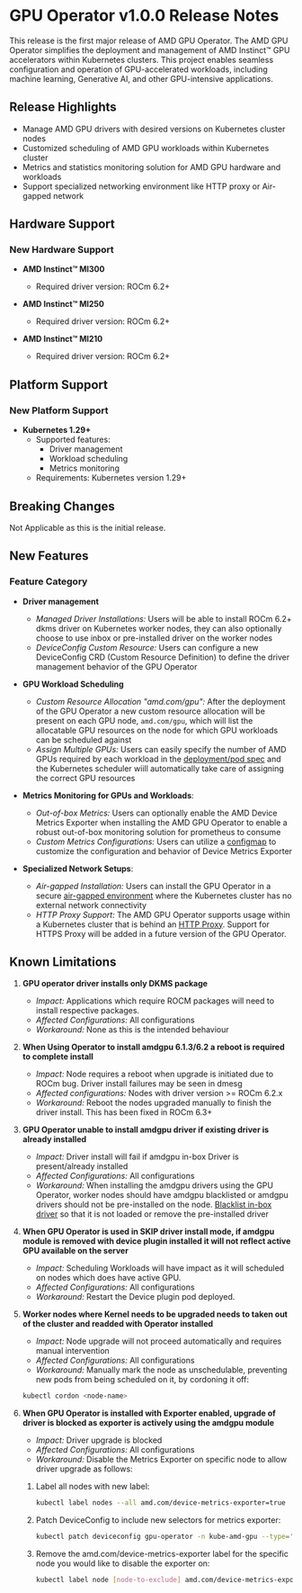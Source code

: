 # GPU Operator v1.0.0 Release Notes

This release is the first major release of AMD GPU Operator. The AMD GPU Operator simplifies the deployment and management of AMD Instinct™ GPU accelerators within Kubernetes clusters. This project enables seamless configuration and operation of GPU-accelerated workloads, including machine learning, Generative AI, and other GPU-intensive applications.

## Release Highlights

- Manage AMD GPU drivers with desired versions on Kubernetes cluster nodes
- Customized scheduling of AMD GPU workloads within Kubernetes cluster
- Metrics and statistics monitoring solution for AMD GPU hardware and workloads
- Support specialized networking environment like HTTP proxy or Air-gapped network

## Hardware Support

### New Hardware Support

- **AMD Instinct™ MI300**
  - Required driver version: ROCm 6.2+

- **AMD Instinct™ MI250**
  - Required driver version: ROCm 6.2+

- **AMD Instinct™ MI210**
  - Required driver version: ROCm 6.2+

## Platform Support

### New Platform Support

- **Kubernetes 1.29+**
  - Supported features:
    - Driver management
    - Workload scheduling
    - Metrics monitoring
  - Requirements: Kubernetes version 1.29+

## Breaking Changes

Not Applicable as this is the initial release.
</br>

## New Features

### Feature Category

- **Driver management**
  - *Managed Driver Installations:* Users will be able to install ROCm 6.2+ dkms driver on Kubernetes worker nodes, they can also optionally choose to use inbox or pre-installed driver on the worker nodes
  - *DeviceConfig Custom Resource:* Users can configure a new DeviceConfig CRD (Custom Resource Definition) to define the driver management behavior of the GPU Operator

- **GPU Workload Scheduling**
  - *Custom Resource Allocation "amd.com/gpu":* After the deployment of the GPU Operator a new custom resource allocation will be present on each GPU node, `amd.com/gpu`, which will list the allocatable GPU resources on the node for which GPU workloads can be scheduled against
  - *Assign Multiple GPUs:* Users can easily specify the number of AMD GPUs required by each workload in the [deployment/pod spec](https://dcgpu.docs.amd.com/projects/gpu-operator/en/release-v1.0.0/usage.html#creating-a-gpu-enabled-pod) and the Kubernetes scheduler wiill automatically take care of assigning the correct GPU resources

- **Metrics Monitoring for GPUs and Workloads**:
  - *Out-of-box Metrics:* Users can optionally enable the AMD Device Metrics Exporter when installing the AMD GPU Operator to enable a robust out-of-box monitoring solution for prometheus to consume
  - *Custom Metrics Configurations:* Users can utilize a [configmap](https://dcgpu.docs.amd.com/projects/gpu-operator/en/release-v1.0.0/metrics/exporter.html#configure-metrics-exporter) to customize the configuration and behavior of Device Metrics Exporter

- **Specialized Network Setups**:
  - *Air-gapped Installation:* Users can install the GPU Operator in a secure [air-gapped environment](https://dcgpu.docs.amd.com/projects/gpu-operator/en/release-v1.0.0/specialized_networks/airgapped-install.html) where the Kubernetes cluster has no external network connectivity
  - *HTTP Proxy Support:* The AMD GPU Operator supports usage within a Kubernetes cluster that is behind an [HTTP Proxy](https://dcgpu.docs.amd.com/projects/gpu-operator/en/release-v1.0.0/specialized_networks/http-proxy.html). Support for HTTPS Proxy will be added in a future version of the GPU Operator.

## Known Limitations

1. **GPU operator driver installs only DKMS package**
   - *Impact:* Applications which require ROCM packages will need to install respective packages.
   - *Affected Configurations:* All configurations
   - *Workaround:* None as this is the intended behaviour

2. **When Using Operator to install amdgpu 6.1.3/6.2 a reboot is required to complete install**
   - *Impact:* Node requires a reboot when upgrade is initiated due to ROCm bug. Driver install failures may be seen in dmesg
   - *Affected configurations:* Nodes with driver version >= ROCm 6.2.x
   - *Workaround:* Reboot the nodes upgraded manually to finish the driver install. This has been fixed in ROCm 6.3+

3. **GPU Operator unable to install amdgpu driver if existing driver is already installed**
   - *Impact:* Driver install will fail if amdgpu in-box Driver is present/already installed
   - *Affected Configurations:* All configurations
   - *Workaround:* When installing the amdgpu drivers using the GPU Operator, worker nodes should have amdgpu blacklisted or amdgpu drivers should not be pre-installed on the node. [Blacklist in-box driver](https://dcgpu.docs.amd.com/projects/gpu-operator/en/release-v1.0.0/drivers/installation.html#blacklist-inbox-driver) so that it is not loaded or remove the pre-installed driver

4. **When GPU Operator is used in SKIP driver install mode, if amdgpu module is removed with device plugin installed it will not reflect active GPU available on the server**
   - *Impact:* Scheduling Workloads will have impact as it will scheduled on nodes which does have active GPU.
   - *Affected Configurations:* All configurations
   - *Workaround:* Restart the Device plugin pod deployed.

5. **Worker nodes where Kernel needs to be upgraded needs to taken out of the cluster and readded with Operator installed**
   - *Impact:* Node upgrade will not proceed automatically and requires manual intervention
   - *Affected Configurations:* All configurations
   - *Workaround:* Manually mark the node as unschedulable, preventing new pods from being scheduled on it, by cordoning it off:

    ```bash
    kubectl cordon <node-name>
    ```

6. **When GPU Operator is installed with Exporter enabled, upgrade of driver is blocked as exporter is actively using the amdgpu module**
   - *Impact:* Driver upgrade is blocked
   - *Affected Configurations:* All configurations
   - *Workaround:* Disable the Metrics Exporter on specific node to allow driver upgrade as follows:

    1. Label all nodes with new label:

       ```bash
       kubectl label nodes --all amd.com/device-metrics-exporter=true
       ```

    2. Patch DeviceConfig to include new selectors for metrics exporter:

        ```bash
        kubectl patch deviceconfig gpu-operator -n kube-amd-gpu --type='merge' -p {"spec":{"metricsExporter":{"selector":{"feature.node.kubernetes.io/amd-gpu":"true","amd.com/device-metrics-exporter":"true"}}}}'
        ```
  
    3. Remove the amd.com/device-metrics-exporter label for the specific node you would like to disable the exporter on:

        ```bash
        kubectl label node [node-to-exclude] amd.com/device-metrics-exporter-
        ```
